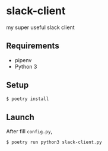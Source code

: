 # slack-client
my super useful slack client

## Requirements

- pipenv
- Python 3

## Setup

```sh
$ poetry install
```

## Launch

After fill `config.py`,

```sh
$ poetry run python3 slack-client.py
```

